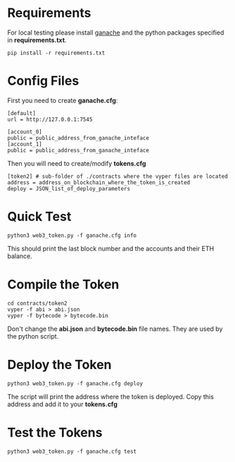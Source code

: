 Requirements
============

For local testing please install [ganache](http://trufflesuite.com/docs/ganache/overview) and the python packages specified in **requirements.txt**.

    pip install -r requirements.txt
   

Config Files
============

First you need to create **ganache.cfg**:

    [default]
    url = http://127.0.0.1:7545

    [account_0]
    public = public_address_from_ganache_inteface
    [account_1]
    public = public_address_from_ganache_inteface

Then you will need to create/modify **tokens.cfg**

    [token2] # sub-folder of ./contracts where the vyper files are located
    address = address_on_blockchain_where_the_token_is_created
    deploy = JSON_list_of_deploy_parameters

Quick Test
==========

    python3 web3_token.py -f ganache.cfg info

This should print the last block number and the accounts and their ETH balance.

Compile the Token
=================

    cd contracts/token2
    vyper -f abi > abi.json
    vyper -f bytecode > bytecode.bin

Don't change the **abi.json** and **bytecode.bin** file names.
They are used by the python script.

Deploy the Token
================

    python3 web3_token.py -f ganache.cfg deploy
    
The script will print the address where the token is deployed. Copy this address and add it to your **tokens.cfg**

Test the Tokens
===============

    python3 web3_token.py -f ganache.cfg test
